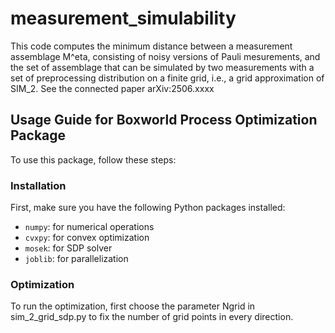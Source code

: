 # measurement_simulability
This code computes the minimum distance between a measurement assemblage M^eta, consisting of noisy versions of Pauli mesurements, and the set of assemblage that can be simulated by two measurements with a set of preprocessing distribution on a finite grid, i.e., a grid approximation of SIM_2. See the connected paper arXiv:2506.xxxx

## Usage Guide for Boxworld Process Optimization Package

To use this package, follow these steps:

### Installation
First, make sure you have the following Python packages installed:
- `numpy`: for numerical operations
- `cvxpy`: for convex optimization
- `mosek`: for SDP solver
- `joblib`: for parallelization

### Optimization
To run the optimization, first choose the parameter Ngrid in sim_2_grid_sdp.py to fix the number of grid points in every direction.
